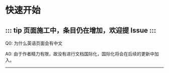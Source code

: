 # 快速开始
::: tip
页面施工中，条目仍在增加，欢迎提 Issue
:::
---

Q0: 为什么英语页面会有中文

A0: 由于作者精力有限，故没有进行文档国际化，国际化将会在后续的更新中加入。

---